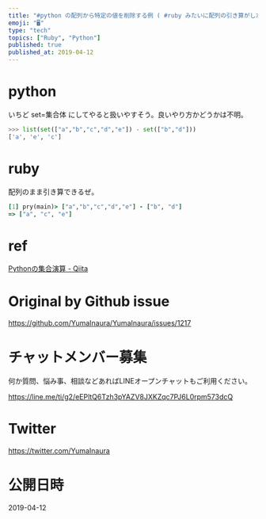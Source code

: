 ```yaml
---
title: "#python の配列から特定の値を削除する例 ( #ruby みたいに配列の引き算がしたい )"
emoji: "🖥"
type: "tech"
topics: ["Ruby", "Python"]
published: true
published_at: 2019-04-12
---
```


# python
いちど set=集合体  にしてやると扱いやすそう。良いやり方かどうかは不明。

```py
>>> list(set(["a","b","c","d","e"]) - set(["b","d"]))
['a', 'e', 'c']
```

# ruby
配列のまま引き算できるぜ。
```rb
[1] pry(main)> ["a","b","c","d","e"] - ["b", "d"]
=> ["a", "c", "e"]
```

# ref

[Pythonの集合演算 - Qiita](https://qiita.com/Tocyuki/items/0bc783daab382ef7a0ec)

# Original by Github issue

https://github.com/YumaInaura/YumaInaura/issues/1217








<!-- Update From Qiita API -->

# チャットメンバー募集


何か質問、悩み事、相談などあればLINEオープンチャットもご利用ください。

https://line.me/ti/g2/eEPltQ6Tzh3pYAZV8JXKZqc7PJ6L0rpm573dcQ





# Twitter


https://twitter.com/YumaInaura


<!-- Update From Qiita API -->



# 公開日時

2019-04-12
